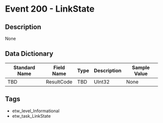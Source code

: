 # Event 200 - LinkState

## Description
None

## Data Dictionary
|Standard Name|Field Name|Type|Description|Sample Value|
|---|---|---|---|---|
|TBD|ResultCode|TBD|UInt32|None|None|

## Tags
* etw_level_Informational
* etw_task_LinkState
